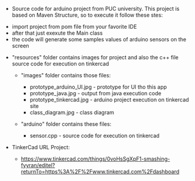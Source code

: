 - Source code for arduino project from PUC university. This project is based on Maven Structure, so to execute it follow these stes:

 * import project from pom file from your favorite IDE
 * after that just exexute the Main class
 * the code will generate some samples values of arduino sensors on the screen


- "resources" folder contains images for project and also the c++ file source code for execution on tinkercad

  - "images" folder contains those files:
  
    * prototype_arduino_UI.jpg   - prototype for UI tho this app
    * prototype_java.jpg         - output from java execution code
    * prototype_tinkercad.jpg    - arduino project execution on tinkercad site
    * class_diagram.jpg          - class diagram
    
  - "arduino" folder contains these files:
  
    * sensor.cpp              - source code for execution on tinkercad
 
    
- TinkerCad URL Project:
  
  * https://www.tinkercad.com/things/0voHsSgXpF1-smashing-fyyran/editel?returnTo=https%3A%2F%2Fwww.tinkercad.com%2Fdashboard
